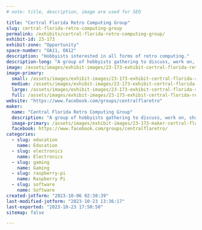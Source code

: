 ```yaml
---
# note: title, description, image are used for SEO

title: "Certral Florida Retro Computing Group"
slug: certral-florida-retro-computing-group
permalink: /exhibits/certral-florida-retro-computing-group/
exhibit-id: 23-173
exhibit-zone: "Opportunity"
space-number: "OA11, OA12"
description: "Hobbyists interested in all forms of retro computing."
description-long: "A group of hobbyists gathering to discuss, work on, share, program, and reminisce about the early days of computing, home-brew, retro computers, and anything related.  If TRS-80, VIC-20, TI-99/4A, Atari 400, C64, Apple II, 6502, Z80, PDP-11 (and more) mean anything to you, then you need to join us."
image: /assets/images/exhibit-images/23-173-exhibit-certral-florida-retro-computing-group-43-retro-computers-5309-large.jpg
image-primary: 
  small: /assets/images/exhibit-images/23-173-exhibit-certral-florida-retro-computing-group-43-retro-computers-5309-small.jpg
  medium: /assets/images/exhibit-images/23-173-exhibit-certral-florida-retro-computing-group-43-retro-computers-5309-medium.jpg
  large: /assets/images/exhibit-images/23-173-exhibit-certral-florida-retro-computing-group-43-retro-computers-5309-large.jpg
  full: /assets/images/exhibit-images/23-173-exhibit-certral-florida-retro-computing-group-43-retro-computers-5309-full.jpg
website: "https://www.facebook.com/groups/centralflaretro"
maker: 
  name: "Central Florida Retro Computing Group"
  description: "A group of hobbyists gathering to discuss, work on, share, program, and reminisce about the early days of computing, home-brew, retro computers, and anything related.  If TRS-80, VIC-20, TI-99/4A, Atari 400, C64, Apple II, 6502, Z80, PDP-11 (and more) mean anything to you, then you need to join us."
  image-primary: /assets/images/exhibit-images/23-173-maker-certral-florida-retro-computing-group-retro-computers-medium.jpg
  facebook: https://www.facebook.com/groups/centralflaretro/
categories: 
  - slug: education
    name: Education
  - slug: electronics
    name: Electronics
  - slug: gaming
    name: Gaming
  - slug: raspberry-pi
    name: Raspberry Pi
  - slug: software
    name: Software
created-jotform: "2023-10-06 02:38:39"
last-modified-jotform: "2023-10-23 13:36:17"
last-exported: "2023-10-23 17:50:50"
sitemap: false

---
```

